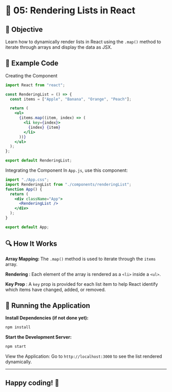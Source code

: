 # 🚀 05: Rendering Lists in React

## 📝 Objective

Learn how to dynamically render lists in React using the `.map()` method to iterate through arrays and display the data as JSX.

## 📂 Example Code

Creating the Component

```jsx
import React from "react";

const RenderingList = () => {
  const items = ["Apple", "Banana", "Orange", "Peach"];

  return (
    <ul>
      {items.map((item, index) => (
        <li key={index}>
          {index} {item}
        </li>
      ))}
    </ul>
  );
};

export default RenderingList;
```

Integrating the Component
In `App.js`, use this component:

```jsx
import "./App.css";
import RenderingList from "./components/renderingList";
function App() {
  return (
    <div className="App">
      <RenderingList />
    </div>
  );
}

export default App;
```

## 🔍 How It Works

<b>Array Mapping: </b> The `.map()` method is used to iterate through the `items` array.

<b> Rendering </b>: Each element of the array is rendered as a `<li>` inside a `<ul>`.

<b> Key Prop </b>: A `key` prop is provided for each list item to help React identify which items have changed, added, or removed.

## 🚀 Running the Application

<b> Install Dependencies (if not done yet): </b>

```bash
npm install
```

<b> Start the Development Server: </b>

```bash
npm start
```

View the Application: Go to ```http://localhost:3000``` to see the list rendered dynamically.

---

## Happy coding! 🎉
